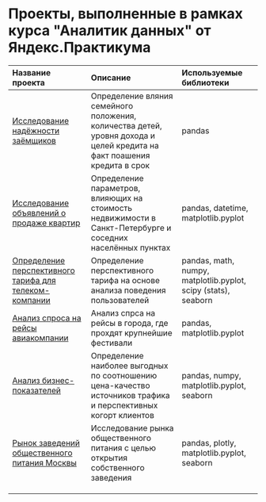 # Проекты, выполненные в рамках курса "Аналитик данных" от Яндекс.Практикума
|Название проекта                   |Описание                              |Используемые библиотеки|
|:----------------------------------|:-------------------------------------|:------------------------|
|[Исследование надёжности заёмщиков](https://github.com/Larionova-Mariya/practicum_projects/tree/main/borrower_credibility_study)|Определение вляния семейного положения, количества детей, уровня дохода и целей кредита на факт поашения кредита в срок|pandas|
|[Исследование объявлений о продаже квартир](https://github.com/Larionova-Mariya/practicum_projects/tree/main/real_estate_research)|Определение параметров, влияющих на стоимость недвижимости в Санкт-Петербурге и соседних населённых пунктах|pandas, datetime, matplotlib.pyplot|
|[Определение перспективного тарифа для телеком-компании](https://github.com/Larionova-Mariya/practicum_projects/tree/main/tariff_research)|Определение перспективного тарифа на основе анализа поведения пользователей|pandas, math, numpy, matplotlib.pyplot, scipy (stats), seaborn|
|[Анализ спроса на рейсы авиакомпании](https://github.com/Larionova-Mariya/practicum_projects/tree/main/avia)|Анализ спрса на рейсы в города, где прохдят крупнейшие фестивали|pandas, matplotlib.pyplot|
|[Анализ бизнес-показателей](https://github.com/Larionova-Mariya/practicum_projects/tree/main/business_perfomance_research)|Определение наиболее выгодных по соотношению цена-качество источников трафика и перспективных когорт клиентов|pandas, numpy, matplotlib.pyplot, seaborn|
|[Рынок заведений общественного питания Москвы](https://github.com/Larionova-Mariya/practicum_projects/tree/main/user_behavior_research)|Исследование рынка общественного питания с целью открытия собственного заведения|pandas, plotly, matplotlib.pyplot, seaborn|
| | | |
| | | |
| | | |